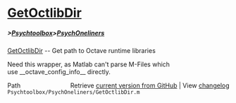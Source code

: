 # [GetOctlibDir](GetOctlibDir)
##### >[Psychtoolbox](Psychtoolbox)>[PsychOneliners](PsychOneliners)

[GetOctlibDir](GetOctlibDir) -- Get path to Octave runtime libraries  
  
Need this wrapper, as Matlab can't parse M-Files which  
use \_\_octave\_config\_info\_\_ directly.  




<div class="code_header" style="text-align:right;">
  <span style="float:left;">Path&nbsp;&nbsp;</span> <span class="counter">Retrieve <a href=
  "https://raw.github.com/Psychtoolbox-3/Psychtoolbox-3/beta/Psychtoolbox/PsychOneliners/GetOctlibDir.m">current version from GitHub</a> | View <a href=
  "https://github.com/Psychtoolbox-3/Psychtoolbox-3/commits/beta/Psychtoolbox/PsychOneliners/GetOctlibDir.m">changelog</a></span>
</div>
<div class="code">
  <code>Psychtoolbox/PsychOneliners/GetOctlibDir.m</code>
</div>

